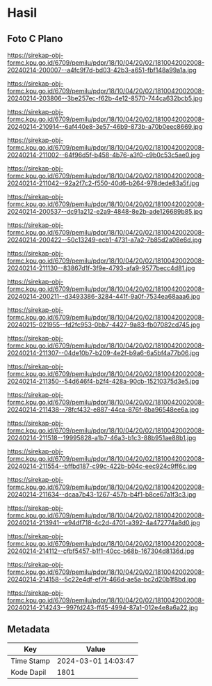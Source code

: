 # Hasil

## Foto C Plano

https://sirekap-obj-formc.kpu.go.id/6709/pemilu/pdpr/18/10/04/20/02/1810042002008-20240214-200007--a4fc9f7d-bd03-42b3-a651-fbf148a99a1a.jpg

https://sirekap-obj-formc.kpu.go.id/6709/pemilu/pdpr/18/10/04/20/02/1810042002008-20240214-203806--3be257ec-f62b-4e12-8570-744ca632bcb5.jpg

https://sirekap-obj-formc.kpu.go.id/6709/pemilu/pdpr/18/10/04/20/02/1810042002008-20240214-210914--6af440e8-3e57-46b9-873b-a70b0eec8669.jpg

https://sirekap-obj-formc.kpu.go.id/6709/pemilu/pdpr/18/10/04/20/02/1810042002008-20240214-211002--64f96d5f-b458-4b76-a3f0-c9b0c53c5ae0.jpg

https://sirekap-obj-formc.kpu.go.id/6709/pemilu/pdpr/18/10/04/20/02/1810042002008-20240214-211042--92a2f7c2-f550-40d6-b264-978dede83a5f.jpg

https://sirekap-obj-formc.kpu.go.id/6709/pemilu/pdpr/18/10/04/20/02/1810042002008-20240214-200537--dc91a212-e2a9-4848-8e2b-ade126689b85.jpg

https://sirekap-obj-formc.kpu.go.id/6709/pemilu/pdpr/18/10/04/20/02/1810042002008-20240214-200422--50c13249-ecb1-4731-a7a2-7b85d2a08e6d.jpg

https://sirekap-obj-formc.kpu.go.id/6709/pemilu/pdpr/18/10/04/20/02/1810042002008-20240214-211130--83867d1f-3f9e-4793-afa9-9577becc4d81.jpg

https://sirekap-obj-formc.kpu.go.id/6709/pemilu/pdpr/18/10/04/20/02/1810042002008-20240214-200211--d3493386-3284-441f-9a0f-7534ea68aaa6.jpg

https://sirekap-obj-formc.kpu.go.id/6709/pemilu/pdpr/18/10/04/20/02/1810042002008-20240215-021955--fd2fc953-0bb7-4427-9a83-fb07082cd745.jpg

https://sirekap-obj-formc.kpu.go.id/6709/pemilu/pdpr/18/10/04/20/02/1810042002008-20240214-211307--04de10b7-b209-4e2f-b9a6-6a5bf4a77b06.jpg

https://sirekap-obj-formc.kpu.go.id/6709/pemilu/pdpr/18/10/04/20/02/1810042002008-20240214-211350--54d646f4-b2f4-428a-90cb-15210375d3e5.jpg

https://sirekap-obj-formc.kpu.go.id/6709/pemilu/pdpr/18/10/04/20/02/1810042002008-20240214-211438--78fcf432-e887-44ca-876f-8ba96548ee6a.jpg

https://sirekap-obj-formc.kpu.go.id/6709/pemilu/pdpr/18/10/04/20/02/1810042002008-20240214-211518--19995828-a1b7-46a3-b1c3-88b951ae88b1.jpg

https://sirekap-obj-formc.kpu.go.id/6709/pemilu/pdpr/18/10/04/20/02/1810042002008-20240214-211554--bffbd187-c99c-422b-b04c-eec924c9ff6c.jpg

https://sirekap-obj-formc.kpu.go.id/6709/pemilu/pdpr/18/10/04/20/02/1810042002008-20240214-211634--dcaa7b43-1267-457b-b4f1-b8ce67a1f3c3.jpg

https://sirekap-obj-formc.kpu.go.id/6709/pemilu/pdpr/18/10/04/20/02/1810042002008-20240214-213941--e94df718-4c2d-4701-a392-4a472774a8d0.jpg

https://sirekap-obj-formc.kpu.go.id/6709/pemilu/pdpr/18/10/04/20/02/1810042002008-20240214-214112--cfbf5457-b1f1-40cc-b68b-167304d8136d.jpg

https://sirekap-obj-formc.kpu.go.id/6709/pemilu/pdpr/18/10/04/20/02/1810042002008-20240214-214158--5c22e4df-ef7f-466d-ae5a-bc2d20b1f8bd.jpg

https://sirekap-obj-formc.kpu.go.id/6709/pemilu/pdpr/18/10/04/20/02/1810042002008-20240214-214243--997fd243-ff45-4994-87a1-012e4e8a6a22.jpg


## Metadata

| Key        | Value               |
| ---------- | ------------------- |
| Time Stamp | 2024-03-01 14:03:47 |
| Kode Dapil | 1801                |



